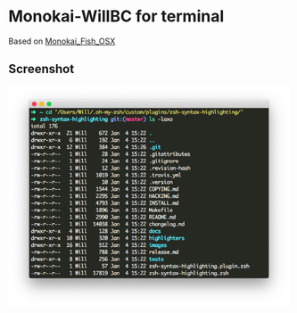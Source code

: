 # Monokai-WillBC for terminal
Based on [Monokai_Fish_OSX](https://github.com/benmarten/Monokai_Fish_OSX)

## Screenshot
![Monokai-WillBC.terminal](Monokai-WillBC.terminal.png)